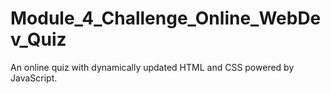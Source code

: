 # Module_4_Challenge_Online_WebDev_Quiz
An online quiz with dynamically updated HTML and CSS powered by JavaScript. 
